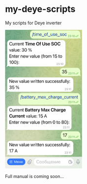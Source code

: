 # my-deye-scripts
My scripts for Deye inverter

<a href="images/change_parameters.png" target="_blank">
  <img src="images/change_parameters.png" alt="change_parameters.png" width="250"/>
</a>

Full manual is coming soon...
